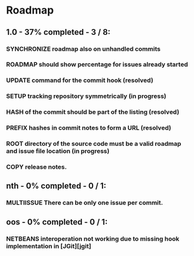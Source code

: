 # Roadmap

## 1.0 - 37% completed - 3 / 8:

### SYNCHRONIZE roadmap also on unhandled commits
### ROADMAP should show percentage for issues already started
### UPDATE command for the commit hook (resolved)
### SETUP tracking repository symmetrically (in progress)
### HASH of the commit should be part of the listing (resolved)
### PREFIX hashes in commit notes to form a URL (resolved)
### ROOT directory of the source code must be a valid roadmap and issue file location (in progress)
### COPY release notes.

## nth - 0% completed - 0 / 1:

### MULTIISSUE There can be only one issue per commit.

## oos - 0% completed - 0 / 1:

### NETBEANS interoperation not working due to missing hook implementation in [JGit][jgit]

